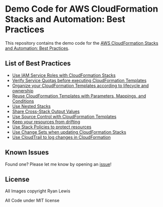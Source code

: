 # Demo Code for AWS CloudFormation Stacks and Automation: Best Practices

This repository contains the demo code for the [AWS CloudFormation Stacks and Automation: Best Practices](http://www.pluralsight.com/courses/aws-cloudformation-stacks-automation-best-practices).

## List of Best Practices

- [Use IAM Service Roles with CloudFormation Stacks](https://github.com/ryanmurakami/cloudformation-best-practices/tree/master/iam-service-roles)
- [Verify Service Quotas before executing CloudFormation Templates](https://docs.aws.amazon.com/AWSCloudFormation/latest/UserGuide/best-practices.html#limits)
- [Organize your CloudFormation Templates according to lifecycle and ownership](https://github.com/ryanmurakami/cloudformation-best-practices/tree/master/stack-organization)
- [Reuse CloudFormation Templates with Parameters, Mappings, and Conditions](https://github.com/ryanmurakami/cloudformation-best-practices/tree/master/reusing-templates)
- [Use Nested Stacks](https://github.com/ryanmurakami/cloudformation-best-practices/tree/master/nested-stacks)
- [Share Cross-Stack Output Values](https://github.com/ryanmurakami/cloudformation-best-practices/tree/master/cross-stack-resources)
- [Use Source Control with CloudFormation Templates](#)
- [Keep your resources from drifting](#)
- [Use Stack Policies to protect resources](#)
- [Use Change Sets when updating CloudFormation Stacks](#)
- [Use CloudTrail to log changes in CloudFormation](#)

## Known Issues

Found one? Please let me know by opening an [issue](https://github.com/ryanmurakami/cloudformation-best-practices/issues)!

## License

All Images copyright Ryan Lewis

All Code under MIT license